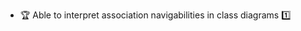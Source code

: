 * <span id="outcome-classDiagrams-associations-navigability-one">:trophy: Able to interpret association navigabilities in class diagrams :one:</span>
